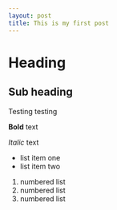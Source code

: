 ```yaml
---
layout: post
title: This is my first post
---
```


# Heading
## Sub heading

Testing testing

**Bold** text

*Italic* text

- list item one
- list item two

1. numbered list
2. numbered list
3. numbered list
